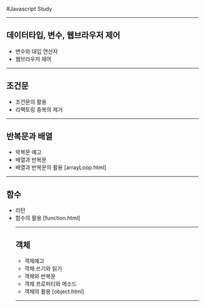 #Javascript Study
*******
## 데이터타입, 변수, 웹브라우저 제어
- 변수와 대입 연산자
- 웹브라우저 제어
****
## 조건문
- 조건문의 활용
- 리팩토링 중복의 제거
****
## 반복문과 배열
- 박복문 예고
- 배열과 반복문
- 배열과 반복문의 활용 [arrayLoop.html]
****
## 함수
- 리턴
- 함수의 활용 [function.html]
  *****
  ## 객체
  - 객체예고
  - 객체 쓰기와 읽기
  - 객체와 반복문
  - 객체 프로퍼티와 메소드
  - 객체의 활용 [object.html]
  *****
  